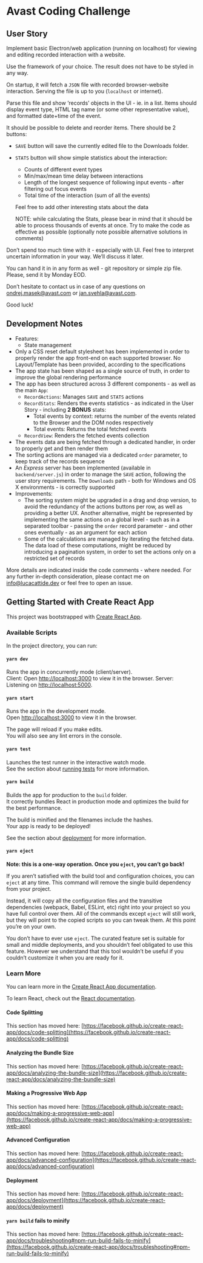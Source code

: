 # Avast Coding Challenge

## User Story

Implement basic Electron/web application (running on localhost) for viewing and editing recorded interaction with a website.

Use the framework of your choice. The result does not have to be styled in any way.

On startup, it will fetch a `JSON` file with recorded browser-website interaction. Serving the file is up to you (`localhost` or internet).

Parse this file and show ‘records’ objects in the UI - ie. in a list.
Items should display event type, HTML tag name (or some other representative value), and formatted date+time of the event.

It should be possible to delete and reorder items.
There should be 2 buttons:

- `SAVE` button will save the currently edited file to the Downloads folder.
- `STATS` button will show simple statistics about the interaction:

  - Counts of different event types
  - Min/max/mean time delay between interactions
  - Length of the longest sequence of following input events - after filtering out focus events
  - Total time of the interaction (sum of all the events)

  Feel free to add other interesting stats about the data

  NOTE: while calculating the Stats, please bear in mind that it should be able to process thousands of events at once. Try to make the code as effective as possible (optionally note possible alternative solutions in comments)

Don’t spend too much time with it - especially with UI. Feel free to interpret uncertain information in your way. We’ll discuss it later.

You can hand it in in any form as well - git repository or simple zip file. Please, send it by Monday EOD.

Don’t hesitate to contact us in case of any questions on ondrej.masek@avast.com or jan.svehla@avast.com.

Good luck!

## Development Notes

- Features:
  - State management
- Only a CSS reset default stylesheet has been implemented in order to properly render the app front-end on each supported browser. No Layout/Template has been provided, according to the specifications
- The app state has been shaped as a single source of truth, in order to improve the global rendering performance
- The app has been structured across 3 different components - as well as the main `App`:
  - `RecordActions`: Manages `SAVE` and `STATS` actions
  - `RecordStats`: Renders the events statistics - as indicated in the User Story - including **2 BONUS** stats:
    - Total events by context: returns the number of the events related to the Browser and the DOM nodes respectively
    - Total events: Returns the total fetched events
  - `RecordView`: Renders the fetched events collection
- The events data are being fetched through a dedicated handler, in order to properly get and then render them
- The sorting actions are managed via a dedicated `order` parameter, to keep track of the records sequence
- An _Express_ server has been implemented (available in `backend/server.js`) in order to manage the `SAVE` action, following the user story requirements. The `Downloads` path - both for Windows and OS X environments - is correctly supported
- Improvements:
  - The sorting system might be upgraded in a drag and drop version, to avoid the redundancy of the actions buttons per row, as well as providing a better UX. Another alternative, might be represented by implementing the same actions on a global level - such as in a separated toolbar - passing the `order` record parameter - and other ones eventually - as an argument for each action
  - Some of the calculations are managed by iterating the fetched data. The data load of these computations, might be reduced by introducing a pagination system, in order to set the actions only on a restricted set of records

More details are indicated inside the code comments - where needed. For any further in-depth consideration, please contact me on info@lucacattide.dev or feel free to open an issue.

## Getting Started with Create React App

This project was bootstrapped with [Create React App](https://github.com/facebook/create-react-app).

### Available Scripts

In the project directory, you can run:

#### `yarn dev`

Runs the app in concurrently mode (client/server).\
Client: Open [http://localhost:3000](http://localhost:3000) to view it in the browser.
Server: Listening on [http://localhost:5000](http://localhost:5000).

#### `yarn start`

Runs the app in the development mode.\
Open [http://localhost:3000](http://localhost:3000) to view it in the browser.

The page will reload if you make edits.\
You will also see any lint errors in the console.

#### `yarn test`

Launches the test runner in the interactive watch mode.\
See the section about [running tests](https://facebook.github.io/create-react-app/docs/running-tests) for more information.

#### `yarn build`

Builds the app for production to the `build` folder.\
It correctly bundles React in production mode and optimizes the build for the best performance.

The build is minified and the filenames include the hashes.\
Your app is ready to be deployed!

See the section about [deployment](https://facebook.github.io/create-react-app/docs/deployment) for more information.

#### `yarn eject`

**Note: this is a one-way operation. Once you `eject`, you can’t go back!**

If you aren’t satisfied with the build tool and configuration choices, you can `eject` at any time. This command will remove the single build dependency from your project.

Instead, it will copy all the configuration files and the transitive dependencies (webpack, Babel, ESLint, etc) right into your project so you have full control over them. All of the commands except `eject` will still work, but they will point to the copied scripts so you can tweak them. At this point you’re on your own.

You don’t have to ever use `eject`. The curated feature set is suitable for small and middle deployments, and you shouldn’t feel obligated to use this feature. However we understand that this tool wouldn’t be useful if you couldn’t customize it when you are ready for it.

### Learn More

You can learn more in the [Create React App documentation](https://facebook.github.io/create-react-app/docs/getting-started).

To learn React, check out the [React documentation](https://reactjs.org/).

#### Code Splitting

This section has moved here: [https://facebook.github.io/create-react-app/docs/code-splitting](https://facebook.github.io/create-react-app/docs/code-splitting)

#### Analyzing the Bundle Size

This section has moved here: [https://facebook.github.io/create-react-app/docs/analyzing-the-bundle-size](https://facebook.github.io/create-react-app/docs/analyzing-the-bundle-size)

#### Making a Progressive Web App

This section has moved here: [https://facebook.github.io/create-react-app/docs/making-a-progressive-web-app](https://facebook.github.io/create-react-app/docs/making-a-progressive-web-app)

#### Advanced Configuration

This section has moved here: [https://facebook.github.io/create-react-app/docs/advanced-configuration](https://facebook.github.io/create-react-app/docs/advanced-configuration)

#### Deployment

This section has moved here: [https://facebook.github.io/create-react-app/docs/deployment](https://facebook.github.io/create-react-app/docs/deployment)

#### `yarn build` fails to minify

This section has moved here: [https://facebook.github.io/create-react-app/docs/troubleshooting#npm-run-build-fails-to-minify](https://facebook.github.io/create-react-app/docs/troubleshooting#npm-run-build-fails-to-minify)
